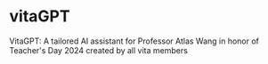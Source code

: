 # vitaGPT
VitaGPT: A tailored AI assistant for Professor Atlas Wang in honor of Teacher's Day 2024 created by all vita members
